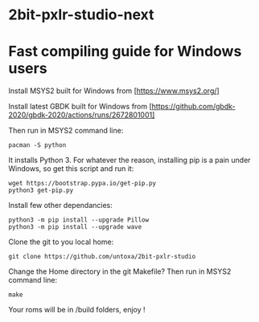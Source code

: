 # 2bit-pxlr-studio-next

# Fast compiling guide for Windows users 

Install MSYS2 built for Windows from [https://www.msys2.org/]

Install latest GBDK built for Windows from [https://github.com/gbdk-2020/gbdk-2020/actions/runs/2672801001]

Then run in MSYS2 command line: 

    pacman -S python
   
It installs Python 3. For whatever the reason, installing pip is a pain under Windows, so get this script and run it:

    wget https://bootstrap.pypa.io/get-pip.py
    python3 get-pip.py
    
Install few other dependancies:

    python3 -m pip install --upgrade Pillow
    python3 -m pip install --upgrade wave
    
Clone the git to you local home: 
    
    git clone https://github.com/untoxa/2bit-pxlr-studio

Change the Home directory in the git Makefile? Then run in MSYS2 command line: 

    make

Your roms will be in /build folders, enjoy ! 

